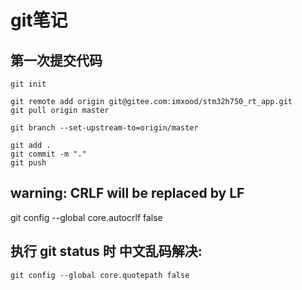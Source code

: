 # git笔记

## 第一次提交代码

    git init

    git remote add origin git@gitee.com:imxood/stm32h750_rt_app.git
    git pull origin master

    git branch --set-upstream-to=origin/master

    git add .
    git commit -m "."
    git push


## warning: CRLF will be replaced by LF

git config --global core.autocrlf false


## 执行 git status 时 中文乱码解决:

    git config --global core.quotepath false
